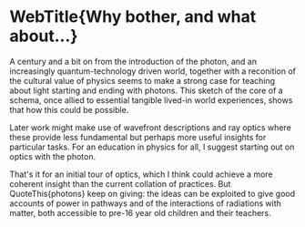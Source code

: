 # WebTitle{Why bother, and what about...}

A century and a bit on from the introduction of the photon, and an increasingly quantum-technology driven world, together with a reconition of the cultural value of physics seems to make a strong case for teaching about light starting and ending with photons. This sketch of the core of a schema, once allied to essential tangible lived-in world experiences, shows that how this could be possible.

Later work might make use of wavefront descriptions and ray optics where these provide less fundamental but perhaps more useful insights for particular tasks. For an education in physics for all, I suggest starting out on optics with the photon.

That's it for an initial tour of optics, which I think could achieve a more coherent insight than the current collation of practices. But QuoteThis{photons} keep on giving: the ideas can be exploited to give good accounts of power in pathways and of the interactions of radiations with matter, both accessible to pre-16 year old children and their teachers.
